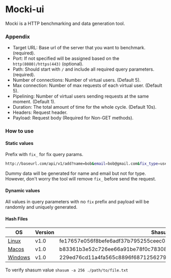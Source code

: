 # Mocki-ui
Mocki is a HTTP benchmarking and data generation tool.

### Appendix
- Target URL: Base url of the server that you want to benchmark. (required).
- Port: If not specified will be assigned based on the `http(8080)/https(443)` (optional).
- Path: Should start with `/` and include all required query parameters. (required).
- Number of connections: Number of virtual users. (Default 5).
- Max connection: Number of max requests of each virtual user. (Default 5).
- Pipelining: Number of virtual users sending requests at the same moment. (Default 1).
- Duration: The total amount of time for the whole cycle. (Default 10s).
- Headers: Request header.
- Payload: Request body (Required for Non-GET methods).

### How to use
#### Static values
Prefix with `fix_` for fix query params.
```bash
http://baseurl.com/api/v1/add?name=bob&email=bob@gmail.com&fix_type=user
```
Dummy data will be generated for name and email but not for type. However, don't worry the tool will remove `fix_` before send the request.

#### Dynamic values
All values in query parameters with no `fix` prefix and payload will be randomly and uniquely generated.

#### Hash Files
| OS  | Version | Shasum |
| ------------- | ------------- | --------- |
| [Linux](https://github.com/mutairibassam/mocki-ui/releases/download/v1.0/mocki-linux)  | v1.0  | fe17657e056f8befe6adf37b795255ceec0326f681fa7e18d17f0ddc138ba8da
| [Macos](https://github.com/mutairibassam/mocki-ui/releases/download/v1.0/mocki-macos)  | v1.0  | b83361b3e52c726ee66a91be78f0c783084a22669a4e2f2e1883946935436841
| [Windows](https://github.com/mutairibassam/mocki-ui/releases/download/v1.0/mocki-win.exe)  | v1.0  | 229ed76cd11a4fa565c8896f687125627989be7614fd0b2b48801346a3e610fa

To verify shasum value `shasum -a 256 ./path/to/file.txt`
